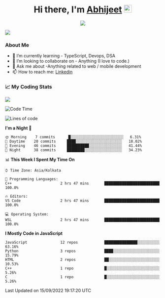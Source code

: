 <div align="center">
   <h1>Hi there, I'm <a href="">Abhijeet</a> <img src="https://media.giphy.com/media/hvRJCLFzcasrR4ia7z/giphy.gif" width="25px"> </h1>
   
   
   <img src="https://pronoun.cyou/x/y?subject=He&object=Him&height=20"> 
</div>

![](https://komarev.com/ghpvc/?username=abhijeetsingh-22)

<h3>About Me </h3>

<!-- - 🔭 I’m currently working on - My engineering Capstone Project -->
- 🌱 I’m currently learning - TypeScript, Devops, DSA
- 👯 I’m looking to collaborate on - Anything (I love to code.)
- 💬 Ask me about -Anything related to web / mobile development
- 📫 How to reach me: [Linkedin](https://www.linkedin.com/in/amabhijeet/)

### &#128200; My Coding Stats

<img align="center" src="https://github-readme-stats.vercel.app/api?username=abhijeetsingh-22&count_private=true&show_icons=true&theme=default&hide=stars" />

<!--START_SECTION:waka-->
![Code Time](http://img.shields.io/badge/Code%20Time-418%20hrs%2054%20mins-blue)

![Lines of code](https://img.shields.io/badge/From%20Hello%20World%20I%27ve%20Written-163%20Thousand%20lines%20of%20code-blue)

**I'm a Night 🦉** 

```text
🌞 Morning    7 commits      █░░░░░░░░░░░░░░░░░░░░░░░░   6.31% 
🌆 Daytime    20 commits     ████░░░░░░░░░░░░░░░░░░░░░   18.02% 
🌃 Evening    46 commits     ██████████░░░░░░░░░░░░░░░   41.44% 
🌙 Night      38 commits     ████████░░░░░░░░░░░░░░░░░   34.23%

```


📊 **This Week I Spent My Time On** 

```text
⌚︎ Time Zone: Asia/Kolkata

💬 Programming Languages: 
C++                      2 hrs 47 mins       █████████████████████████   100.0%

🔥 Editors: 
VS Code                  2 hrs 47 mins       █████████████████████████   100.0%

💻 Operating System: 
WSL                      2 hrs 47 mins       █████████████████████████   100.0%

```

**I Mostly Code in JavaScript** 

```text
JavaScript               12 repos            ███████████████░░░░░░░░░░   63.16% 
Python                   3 repos             ████░░░░░░░░░░░░░░░░░░░░░   15.79% 
HTML                     2 repos             ██░░░░░░░░░░░░░░░░░░░░░░░   10.53% 
C++                      1 repo              █░░░░░░░░░░░░░░░░░░░░░░░░   5.26% 
C                        1 repo              █░░░░░░░░░░░░░░░░░░░░░░░░   5.26%

```



 Last Updated on 15/09/2022 19:17:20 UTC
<!--END_SECTION:waka-->
